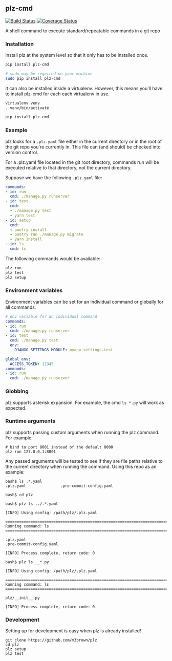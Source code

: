 ## plz-cmd

[![Build Status](https://travis-ci.org/m3brown/plz.svg?branch=master)](https://travis-ci.org/m3brown/plz)
[![Coverage Status](https://coveralls.io/repos/github/m3brown/plz/badge.svg?branch=master)](https://coveralls.io/github/m3brown/plz?branch=master)

A shell command to execute standard/repeatable commands in a git repo

### Installation

Install plz at the system level so that it only has to be installed once.

```bash
pip install plz-cmd

# sudo may be required on your machine
sudo pip install plz-cmd
```

It can also be installed inside a virtualenv.  However, this means you'll have
to install plz-cmd for each each virtualenv in use.

```bash
virtualenv venv
. venv/bin/activate

pip install plz-cmd
```

### Example

plz looks for a `.plz.yaml` file either in the current directory or in the root
of the git repo you're currently in. This file can (and should) be checked into
version control.

For a .plz.yaml file located in the git root directory, commands run will be
executed relative to that directory, not the current directory.

Suppose we have the following `.plz.yaml` file:

```yaml
commands:
- id: run
  cmd: ./manage.py runserver
- id: test
  cmd:
  - ./manage.py test
  - yarn test
- id: setup
  cmd:
  - poetry install
  - poetry run ./manage.py migrate
  - yarn install
- id: ls
  cmd: ls
```

The following commands would be available:

```bash
plz run
plz test
plz setup
```

### Environment variables

Environment variables can be set for an individual command or globally for all commands.

```yaml
# env variable for an individual command
commands:
- id: run
  cmd: ./manage.py runserver
- id: test
  cmd: ./manage.py test
  env:
    DJANGO_SETTINGS_MODULE: myapp.settings.test
```

```yaml
global_env:
  ACCESS_TOKEN: 12345
commands:
- id: run
  cmd: ./manage.py runserver
```


### Globbing

plz supports asterisk expansion.  For example, the cmd `ls *.py` will work as expected.

### Runtime arguments

plz supports passing custom arguments when running the plz command. For example:

```
# bind to port 8001 instead of the default 8000
plz run 127.0.0.1:8001
```

Any passed arguments will be tested to see if they are file paths relative to
the current directory when running the command. Using this repo as an example:

```
bash$ ls .*.yaml
.plz.yaml               .pre-commit-config.yaml

bash$ cd plz

bash$ plz ls ../.*.yaml

[INFO] Using config: /path/plz/.plz.yaml

===============================================================================
Running command: ls
===============================================================================

.plz.yaml
.pre-commit-config.yaml

[INFO] Process complete, return code: 0

bash$ plz ls __*.py

[INFO] Using config: /path/plz/.plz.yaml

===============================================================================
Running command: ls
===============================================================================

plz/__init__.py

[INFO] Process complete, return code: 0
```

### Development

Setting up for development is easy when plz is already installed!

```
git clone https://github.com/m3brown/plz
cd plz
plz setup
plz test
```
